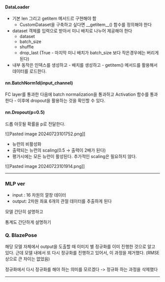 
#### DataLoader

- 기본 len 그리고 getitem 메서드르 구현해야 함
	- CustomDataset을 구축하고 싶다면 \_\_getitem__() 함수를 정의해야 한다
- dataset 객체를 입력으로 받아서 미니 배치로 나누어 제공해야 한다 
	- dataset
	- batch_size
	- shuffle
	- drop_last (True - 마지막 미니 배치가 batch_size 보다 작은경우에는 버리게 된다)
- 내부 동작은 인덱스를 생성하고 - 배치를 생성하고 - getitem() 메서드를 활용해서 데이터를 로드한다.

#### nn.BatchNorm1d(input_channel)

FC layer를 통과한 다음에 batch normalization을 통과하고 Activation 함수를 통과한다 - 이후에 dropout을 활용하는 것을 확인할 수 있다.


#### nn.Dropout(p=0.5)

드롭 아웃될 확률을 p로 전달한다.

![[Pasted image 20240723101752.png]]


- 뉴런의 비활성화
- 출력되는 뉴런의 scaling(0.5 -> 출력이 2배가 된다)
- 평가시에는 모든 뉴런이 활성된다. 추가적인 scaling은 필요하지 않다. 


![[Pasted image 20240723101914.png]]




---

### MLP ver

- input : 16 차원의 깔창 데이터
- output: 2차원 좌표 6개의 관절 데이터를 추출하게 된다



모델 간단히 설명하고


통계도 간단하게 설명하기 



### Q. BlazePose 

해당 모델 자체에서 output을 도출할 때 이미지 별 정규화를 이미 진행한 것으로 알고 있다. 근데 모델 내에서 또 다시 정규화를 진행하고 있어서, 이 과정을 제거했다. (RMSE 상으로 큰 차이는 없었음)

정규화에서 다시 정규화를 해야 하는 의미를 모르겠다 -> 정규화 하는 과정을 삭제했다 


---
